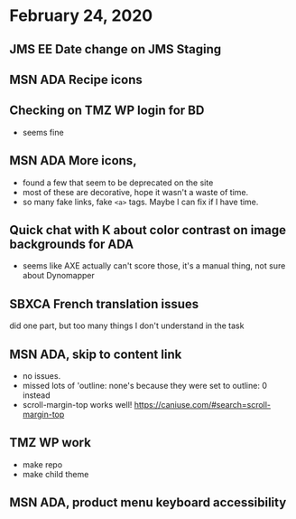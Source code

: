 # February 24, 2020

## JMS EE Date change on JMS Staging

## MSN ADA Recipe icons

## Checking on TMZ WP login for BD
- seems fine

## MSN ADA More icons, 
- found a few that seem to be deprecated on the site
- most of these are decorative, hope it wasn't a waste of time.
- so many fake links, fake `<a>` tags. Maybe I can fix if I have time.

## Quick chat with K about color contrast on image backgrounds for ADA
- seems like AXE actually can't score those, it's a manual thing, not sure about Dynomapper

## SBXCA French translation issues
did one part, but too many things I don't understand in the task

## MSN ADA, skip to content link
- no issues.
- missed lots of 'outline: none's because they were set to outline: 0 instead
- scroll-margin-top works well! https://caniuse.com/#search=scroll-margin-top

## TMZ WP work
- make repo
- make child theme

## MSN ADA, product menu keyboard accessibility